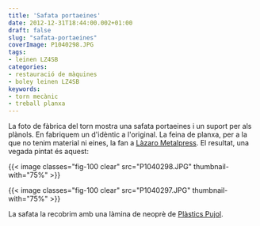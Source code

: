 ```yaml
---
title: 'Safata portaeines'
date: 2012-12-31T18:44:00.002+01:00
draft: false
slug: "safata-portaeines"
coverImage: P1040298.JPG
tags:
- leinen LZ4SB
categories:
- restauració de màquines
- boley leinen LZ4SB
keywords:
- torn mecànic
- treball planxa
---
```



La foto de fàbrica del torn mostra una safata portaeines i un suport
per als plànols. En fabriquem un d'idèntic a l'original. La feina de
planxa, per a la que no tenim material ni eines, la fan a [Làzaro
Metalpress](http://www.lazarometalpres.com/). El resultat, una vegada
pintat és aquest:

{{< image classes="fig-100 clear"  src="P1040298.JPG" thumbnail-with="75%" >}}

{{< image classes="fig-100 clear"  src="P1040297.JPG" thumbnail-with="75%" >}}

La safata la recobrim amb una làmina de neoprè de [Plàstics
Pujol](http://www.tiendadeplasticos.es/).
